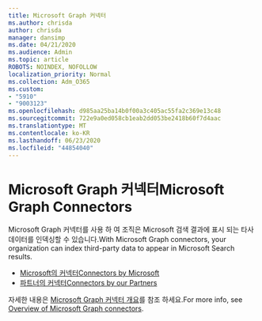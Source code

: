 ```yaml
---
title: Microsoft Graph 커넥터
ms.author: chrisda
author: chrisda
manager: dansimp
ms.date: 04/21/2020
ms.audience: Admin
ms.topic: article
ROBOTS: NOINDEX, NOFOLLOW
localization_priority: Normal
ms.collection: Adm_O365
ms.custom:
- "5910"
- "9003123"
ms.openlocfilehash: d985aa25ba14b0f00a3c405ac55fa2c369e13c48
ms.sourcegitcommit: 722e9a0ed058cb1eab2dd053be2418b60f7d4aac
ms.translationtype: MT
ms.contentlocale: ko-KR
ms.lasthandoff: 06/23/2020
ms.locfileid: "44854040"
---
```

# <a name="microsoft-graph-connectors"></a><span data-ttu-id="1ed6e-102">Microsoft Graph 커넥터</span><span class="sxs-lookup"><span data-stu-id="1ed6e-102">Microsoft Graph Connectors</span></span>

<span data-ttu-id="1ed6e-103">Microsoft Graph 커넥터를 사용 하 여 조직은 Microsoft 검색 결과에 표시 되는 타사 데이터를 인덱싱할 수 있습니다.</span><span class="sxs-lookup"><span data-stu-id="1ed6e-103">With Microsoft Graph connectors, your organization can index third-party data to appear in Microsoft Search results.</span></span>

- [<span data-ttu-id="1ed6e-104">Microsoft의 커넥터</span><span class="sxs-lookup"><span data-stu-id="1ed6e-104">Connectors by Microsoft</span></span>](https://docs.microsoft.com/microsoftsearch/connectors-gallery#Microsoft)
- [<span data-ttu-id="1ed6e-105">파트너의 커넥터</span><span class="sxs-lookup"><span data-stu-id="1ed6e-105">Connectors by our Partners</span></span>](https://docs.microsoft.com/microsoftsearch/connectors-gallery#Partners)

<span data-ttu-id="1ed6e-106">자세한 내용은 [Microsoft Graph 커넥터 개요](https://docs.microsoft.com/microsoftsearch/connectors-overview)를 참조 하세요.</span><span class="sxs-lookup"><span data-stu-id="1ed6e-106">For more info, see  [Overview of Microsoft Graph connectors](https://docs.microsoft.com/microsoftsearch/connectors-overview).</span></span>
